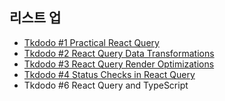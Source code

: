 ## 리스트 업

- [Tkdodo #1 Practical React Query](https://github.com/taeyoungs/Goals/blob/main/react-query/Tkdodo_%231_Practical_React_Query.md)
- [Tkdodo #2 React Query Data Transformations](https://github.com/taeyoungs/Goals/blob/main/react-query/Tkdodo_%232_React_Query_Data_Transformations.md)
- [Tkdodo #3 React Query Render Optimizations](https://github.com/taeyoungs/Goals/blob/main/react-query/Tkdodo_%233_React_Query_Render_Optimizations.md)
- [Tkdodo #4 Status Checks in React Query](https://github.com/taeyoungs/Goals/blob/main/react-query/Tkdodo_%234_Status_Checks_in_React_Query.md)
- Tkdodo #6 React Query and TypeScript
